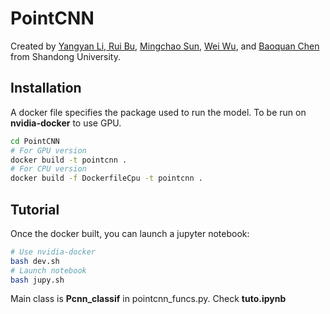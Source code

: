 # PointCNN

Created by <a href="http://yangyan.li" target="_blank">Yangyan Li</a>,<a href="http://rbruibu.cn" target="_blank"> Rui Bu</a>, <a href="http://www.mcsun.cn" target="_blank">Mingchao Sun</a>, <a href="https://www.weiwu35.com/" target="_blank">Wei Wu</a>, and <a href="http://www.cs.sdu.edu.cn/~baoquan/" target="_blank">Baoquan Chen</a> from Shandong University.

## Installation
A docker file specifies the package used to run the model. To be run on **nvidia-docker** to use GPU.
```bash
cd PointCNN
# For GPU version
docker build -t pointcnn .
# For CPU version
docker build -f DockerfileCpu -t pointcnn .
```

## Tutorial
Once the docker built, you can launch a jupyter notebook:
```bash
# Use nvidia-docker
bash dev.sh
# Launch notebook
bash jupy.sh
```
Main class is **Pcnn_classif** in pointcnn_funcs.py. Check **tuto.ipynb**
